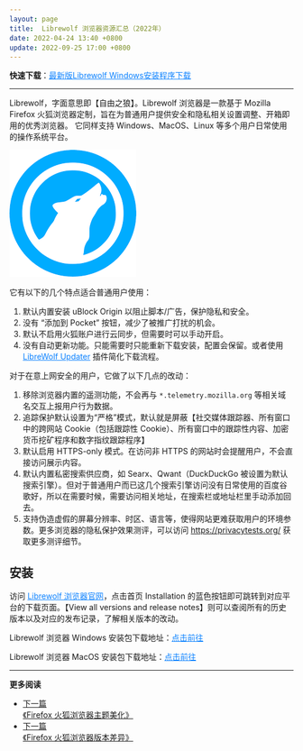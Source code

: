 ```yaml
---
layout: page
title:  Librewolf 浏览器资源汇总（2022年）
date: 2022-04-24 13:40 +0800
update: 2022-09-25 17:00 +0800
---
```


**快速下载**：<a href="https://ypingcn.com/go/out?r=librewolf-windows-lastest" rel="nofollow" style="color: #0c82ff;">最新版Librewolf Windows安装程序下载</a>

---

Librewolf，字面意思即【自由之狼】。Librewolf 浏览器是一款基于 Mozilla Firefox 火狐浏览器定制，旨在为普通用户提供安全和隐私相关设置调整、开箱即用的优秀浏览器。
它同样支持 Windows、MacOS、Linux 等多个用户日常使用的操作系统平台。

<img src="/img/special/firefox/librewolf.png" alt="Librewolf 浏览器图标" title="Librewolf 浏览器图标" />

它有以下的几个特点适合普通用户使用：

1. 默认内置安装 uBlock Origin 以阻止脚本/广告，保护隐私和安全。
2. 没有 “添加到 Pocket” 按钮，减少了被推广打扰的机会。
3. 默认不启用火狐账户进行云同步，但需要时可以手动开启。
4. 没有自动更新功能。只能需要时只能重新下载安装，配置会保留。或者使用 <a href="https://ypingcn.com/go/out?r=librewolf-windows-updater" rel="nofollow" style="color: #0c82ff;">LibreWolf Updater</a> 插件简化下载流程。

对于在意上网安全的用户，它做了以下几点的改动：

1. 移除浏览器内置的遥测功能，不会再与 ```*.telemetry.mozilla.org``` 等相关域名交互上报用户行为数据。
2. 追踪保护默认设置为“严格”模式，默认就是屏蔽【社交媒体跟踪器、所有窗口中的跨网站 Cookie（包括跟踪性 Cookie）、所有窗口中的跟踪性内容、加密货币挖矿程序和数字指纹跟踪程序】
3. 默认启用 HTTPS-only 模式。在访问非 HTTPS 的网站时会提醒用户，不会直接访问展示内容。
4. 默认内置私密搜索供应商，如 Searx、Qwant（DuckDuckGo 被设置为默认搜索引擎）。但对于普通用户而已这几个搜索引擎访问没有日常使用的百度谷歌好，所以在需要时候，需要访问相关地址，在搜索栏或地址栏里手动添加回去。
5. 支持伪造虚假的屏幕分辨率、时区、语言等，使得网站更难获取用户的环境参数。更多浏览器的隐私保护效果测评，可以访问 <a href="https://ypingcn.com/go/out?r=privacytests" rel="nofollow" style="color: #0c82ff;">https://privacytests.org/ </a> 获取更多测评细节。

## 安装

访问 <a href="https://ypingcn.com/go/out?r=librewolf-official" rel="nofollow" style="color: #0c82ff;">Librewolf 浏览器官网</a>，点击首页 Installation 的蓝色按钮即可跳转到对应平台的下载页面。【View all versions and release notes】则可以查阅所有的历史版本以及对应的发布记录，了解相关版本的改动。

Librewolf 浏览器 Windows 安装包下载地址：<a href="https://ypingcn.com/go/out?r=librewolf-windows" rel="nofollow" style="color: #0c82ff;">点击前往</a>

Librewolf 浏览器 MacOS 安装包下载地址：<a href="https://ypingcn.com/go/out?r=librewolf-macos" rel="nofollow" style="color: #0c82ff;">点击前往</a>

---

**更多阅读**

<div class="row">
    <div class="col-lg-8 col-lg-offset-2
    col-md-10 col-md-offset-1
    post-container">
        <ul class="pager">
            <li class="previous">
                <a href="/special/firefox/theme/" target="_blank" data-toggle="tooltip" data-placement="top"
                    title="《Firefox 火狐浏览器主题美化》">
                    下一篇<br>
                    <span>《Firefox 火狐浏览器主题美化》</span>
                </a>
            </li>
            <li class="next">
                <a href="/special/firefox/version/" target="_blank" data-toggle="tooltip" data-placement="top"
                    title="《Firefox 火狐浏览器版本差异》">
                    下一篇<br>
                    <span>《Firefox 火狐浏览器版本差异》</span>
                </a>
            </li>
        </ul>
    </div>
</div>
